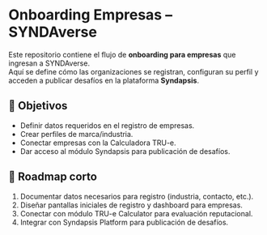 # Onboarding Empresas – SYNDAverse

Este repositorio contiene el flujo de **onboarding para empresas** que ingresan a SYNDAverse.  
Aquí se define cómo las organizaciones se registran, configuran su perfil y acceden a publicar desafíos en la plataforma **Syndapsis**.

## 🔹 Objetivos
- Definir datos requeridos en el registro de empresas.
- Crear perfiles de marca/industria.
- Conectar empresas con la Calculadora TRU-e.
- Dar acceso al módulo Syndapsis para publicación de desafíos.

## 📂 Roadmap corto
1. Documentar datos necesarios para registro (industria, contacto, etc.).
2. Diseñar pantallas iniciales de registro y dashboard para empresas.
3. Conectar con módulo TRU-e Calculator para evaluación reputacional.
4. Integrar con Syndapsis Platform para publicación de desafíos.
